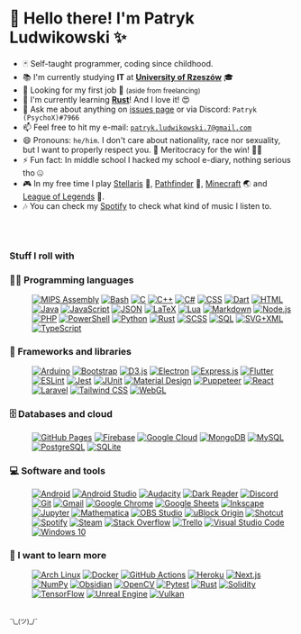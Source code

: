 
# 👋 Hello there! I'm Patryk Ludwikowski ✨

- 🃏 Self-taught programmer, coding since childhood.
- 📚 I'm currently studying **IT** at [**University of Rzeszów**](https://www.ur.edu.pl/) 🎓
- 👀 Looking for my first job 💼 <small>(aside from freelancing)</small> 
- 🌱 I'm currently learning [**Rust**](https://www.rust-lang.org/)! And I love it! 😍
- 💬 Ask me about anything on [issues page](https://github.com/AgainPsychoX/AgainPsychoX/issues) or via Discord: `Patryk (PsychoX)#7966` 
- 📫 Feel free to hit my e-mail: [`patryk.ludwikowski.7@gmail.com`](mailto://patryk.ludwikowski.7@gmail.com)
- 😄 Pronouns: `he/him`.  I don't care about nationality, race nor sexuality, but I want to properly respect you. 🌈 Meritocracy for the win! 🐱‍🏍
- ⚡ Fun fact: In middle school I hacked my school e-diary, nothing serious tho 🤐
- 🎮 In my free time I play [Stellaris](https://stellaris.paradoxwikis.com/Stellaris_Wiki) 🌌, [Pathfinder](https://store.steampowered.com/app/640820/) 🧙, [Minecraft](https://www.youtube.com/watch?v=sBNuqZKa_Lw?note=One+of+my+favourite+non-intentional+mechanics+in+Minecraft) 🌏 and [League of Legends](https://youtu.be/zh-ctjiCQIg?note=PLEASE+DONT+PLAY+THIS+GAME+ITS+UNBALANCED+PIECE+OF+SHIT) 🤬.
- 🎶 You can check my [Spotify](https://open.spotify.com/user/21sbyis6klmw67fpuj3tn7poy?si=417766435dac4e54) to check what kind of music I listen to.

<br />

<!-- TODO: Add some stats (as soon as I get any attention 😉): visitors, stars, followers counts, github contributions streaks, stack overflow points, hours spend coding (using activity watcher?) -->

<!-- The counter is hidden for now, let it stack meanwhile. -->

<a href="https://hits.sh/github.com/AgainPsychoX/"><img alt="Hits" src="https://hits.sh/github.com/AgainPsychoX.svg?label=visits" width="1" height="1" /></a>

### Stuff I roll with

### 👨‍💻 Programming languages

<dl><dd><p>
	<a href="https://github.com/search?q=user%3AAgainPsychoX+language%3Aassembly"><img alt="MIPS Assembly" src="https://custom-icon-badges.herokuapp.com/badge/Assembly-525252.svg?logo=asm-hex&logoColor=white"></a>
	<a href="https://github.com/search?q=user%3AAgainPsychoX+language%3Abash"><img alt="Bash" src="https://img.shields.io/badge/Bash-121011.svg?logo=gnu-bash&logoColor=white"></a>
	<a href="https://github.com/search?q=user%3AAgainPsychoX+language%3Ac"><img alt="C" src="https://custom-icon-badges.herokuapp.com/badge/C-03599C.svg?logo=c-in-hexagon&logoColor=white"></a>
	<a href="https://github.com/search?q=user%3AAgainPsychoX+language%3Acpp"><img alt="C++" src="https://custom-icon-badges.herokuapp.com/badge/C++-9C033A.svg?logo=cpp2&logoColor=white"></a>
	<a href="https://github.com/search?q=user%3AAgainPsychoX+language%3Acsharp"><img alt="C#" src="https://custom-icon-badges.herokuapp.com/badge/C%23-68217A.svg?logo=cs2&logoColor=white"></a>
	<a href="https://github.com/search?q=user%3AAgainPsychoX+language%3Acss"><img alt="CSS" src="https://img.shields.io/badge/CSS-1572B6.svg?logo=css3&logoColor=white"></a>
	<a href="https://github.com/search?q=user%3AAgainPsychoX+language%3Adart"><img alt="Dart" src="https://img.shields.io/badge/Dart-15A6C4.svg?logo=dart&logoColor=white"></a>
	<a href="https://github.com/search?q=user%3AAgainPsychoX+language%3Ahtml"><img alt="HTML" src="https://img.shields.io/badge/HTML-E34F26.svg?logo=html5&logoColor=white"></a>
	<a href="https://github.com/search?q=user%3AAgainPsychoX+language%3Ajava"><img alt="Java" src="https://custom-icon-badges.herokuapp.com/badge/Java-007396.svg?logo=java&logoColor=white"></a>
	<a href="https://github.com/search?q=user%3AAgainPsychoX+language%3Ajavascript"><img alt="JavaScript" src="https://img.shields.io/badge/JavaScript-F7DF1E.svg?logo=javascript&logoColor=black"></a>
	<a href="https://github.com/search?q=user%3AAgainPsychoX+language%3Ajson"><img alt="JSON" src="https://img.shields.io/badge/JSON-777777.svg?logo=json&logoColor=white"></a>
	<a href="https://github.com/search?q=user%3AAgainPsychoX+language%3Atex"><img alt="LaTeX" src="https://img.shields.io/badge/LaTeX-008080.svg?logo=LaTeX&logoColor=white"></a>
	<a href="https://github.com/search?q=user%3AAgainPsychoX+language%3ALua"><img alt="Lua" src="https://img.shields.io/badge/Lua-040480.svg?logo=lua&logoColor=white"></a>
	<a href="https://github.com/search?q=user%3AAgainPsychoX+language%3Amarkdown"><img alt="Markdown" src="https://img.shields.io/badge/Markdown-000000.svg?logo=markdown&logoColor=white"></a>
	<a href="https://github.com/search?q=user%3AAgainPsychoX+language%3Ajavascript"><img alt="Node.js" src="https://img.shields.io/badge/Node.js-43853D.svg?logo=node.js&logoColor=white"></a>
	<a href="https://github.com/search?q=user%3AAgainPsychoX+language%3Aphp"><img alt="PHP" src="https://img.shields.io/badge/PHP-777BB4.svg?logo=php&logoColor=white"></a>
	<a href="https://github.com/search?q=user%3AAgainPsychoX+language%3Apowershell"><img alt="PowerShell" src="https://img.shields.io/badge/PowerShell-0277BD.svg?logo=powershell&logoColor=white"></a>
	<a href="https://github.com/search?q=user%3AAgainPsychoX+language%3Apython"><img alt="Python" src="https://img.shields.io/badge/Python-14354C.svg?logo=python&logoColor=white"></a>
	<a href="https://github.com/search?q=user%3AAgainPsychoX+language%3Arust"><img alt="Rust" src="https://img.shields.io/badge/Rust-F74C00.svg?logo=rust&logoColor=white"></a>
	<a href="https://github.com/search?q=user%3AAgainPsychoX+language%3Ascss"><img alt="SCSS" src="https://img.shields.io/badge/SCSS-hotpink.svg?logo=SASS&logoColor=white"></a>
	<a href="https://github.com/search?q=user%3AAgainPsychoX+language%3Asql"><img alt="SQL" src="https://custom-icon-badges.herokuapp.com/badge/SQL-025E8C.svg?logo=database&logoColor=white"></a>
	<a href="https://github.com/search?q=user%3AAgainPsychoX+language%3Asvg"><img alt="SVG+XML" src="https://img.shields.io/badge/SVG%2BXML-e0982c.svg?logo=svg&logoColor=white"></a>
	<a href="https://github.com/search?q=user%3AAgainPsychoX+language%3AtypeScript"><img alt="TypeScript" src="https://img.shields.io/badge/TypeScript-007ACC.svg?logo=typescript&logoColor=white"></a>
</p></dd></dl>

### 🧰 Frameworks and libraries

<dl><dd><p>
	<a href="#"><img alt="Arduino" src="https://img.shields.io/badge/-Arduino-00979D?logo=Arduino&logoColor=white"></a>
	<a href="#"><img alt="Bootstrap" src="https://img.shields.io/badge/Bootstrap-7952B3.svg?logo=bootstrap&logoColor=white"></a>
	<a href="#"><img alt="D3.js" src="https://img.shields.io/badge/D3.js-f18a49.svg?logo=d3dotjs&logoColor=white"></a>
	<a href="#"><img alt="Electron" src="https://img.shields.io/badge/Electron-20232e.svg?logo=electron&logoColor=white"></a>
	<a href="#"><img alt="Express.js" src="https://img.shields.io/badge/Express.js-404d59.svg?logo=express&logoColor=white"></a>
	<a href="#"><img alt="Flutter" src="https://img.shields.io/badge/Flutter-02569B.svg?logo=flutter&logoColor=white"></a>
	<a href="#"><img alt="ESLint" src="https://img.shields.io/badge/ESLint-4a31c3.svg?logo=eslint&logoColor=white"></a>
	<a href="#"><img alt="Jest" src="https://img.shields.io/badge/Jest-C21325.svg?logo=jest&logoColor=white"></a>
	<a href="#"><img alt="JUnit" src="https://custom-icon-badges.herokuapp.com/badge/JUnit-25A162.svg?logo=check-circle&logoColor=white"></a>
	<a href="#"><img alt="Material Design" src="https://img.shields.io/badge/Material%20Design-0081CB.svg?logo=material-design&logoColor=white"></a>
	<a href="#"><img alt="Puppeteer" src="https://img.shields.io/badge/Puppeteer-02d8a2.svg?logo=puppeteer&logoColor=black"></a>
	<a href="#"><img alt="React" src="https://img.shields.io/badge/React-20232a.svg?logo=react&logoColor=%2361DAFB"></a>
	<a href="#"><img alt="Laravel" src="https://img.shields.io/badge/Laravel-F05340.svg?logo=laravel&logoColor=white"></a>
	<a href="#"><img alt="Tailwind CSS" src="https://img.shields.io/badge/Tailwind%20CSS-0BB6D4.svg?logo=tailwindcss&logoColor=white"></a>
	<a href="#"><img alt="WebGL" src="https://img.shields.io/badge/WebGL-990000.svg?logo=webgl&logoColor=white"></a>
</p></dd></dl>

### 🗄️ Databases and cloud

<dl><dd><p>
	<a href="#"><img alt="GitHub Pages" src="https://img.shields.io/badge/GitHub%20Pages-327FC7.svg?logo=github&logoColor=white"></a>
	<a href="#"><img alt="Firebase" src="https://img.shields.io/badge/Firebase-f2830b.svg?logo=firebase&logoColor=white"></a>
	<a href="#"><img alt="Google Cloud" src="https://img.shields.io/badge/Google%20Cloud-4286f5.svg?logo=googlecloud&logoColor=white"></a>
	<a href="#"><img alt="MongoDB" src ="https://img.shields.io/badge/MongoDB-4ea94b.svg?logo=mongodb&logoColor=white"></a>
	<a href="#"><img alt="MySQL" src="https://img.shields.io/badge/MySQL-00f.svg?logo=mysql&logoColor=white"></a>
	<a href="#"><img alt="PostgreSQL" src ="https://img.shields.io/badge/PostgreSQL-316192.svg?logo=postgresql&logoColor=white"></a>
	<a href="#"><img alt="SQLite" src ="https://img.shields.io/badge/SQLite-07405e.svg?logo=sqlite&logoColor=white"></a>
</p></dd></dl>

### 💻 Software and tools

<dl><dd><p>
	<a href="#"><img alt="Android" src="https://img.shields.io/badge/Android-3DDC84?logo=android&logoColor=white"></a>
	<a href="#"><img alt="Android Studio" src="https://img.shields.io/badge/Android%20Studio-008678.svg?logo=android-studio&logoColor=white"></a>
	<a href="#"><img alt="Audacity" src="https://img.shields.io/badge/-Audacity-0000CC?logo=audacity&logoColor=white"></a>
	<a href="#"><img alt="Dark Reader" src="https://img.shields.io/badge/-Dark%20Reader-141E24?logo=dark-reader&logoColor=white"></a>
	<a href="#"><img alt="Discord" src="https://img.shields.io/badge/Discord-748bdb?logo=discord&logoColor=white"></a>
	<a href="#"><img alt="Git" src="https://img.shields.io/badge/Git-F05033.svg?logo=git&logoColor=white"></a>
	<a href="#"><img alt="Gmail" src="https://img.shields.io/badge/Gmail-c94438.svg?logo=gmail&logoColor=white"></a>
	<a href="#"><img alt="Google Chrome" src="https://img.shields.io/badge/Google%20Chrome-377EF0.svg?logo=googlechrome&logoColor=white"></a>
	<a href="#"><img alt="Google Sheets" src="https://img.shields.io/badge/Google%20Sheets-34A853.svg?logo=google%20sheets&logoColor=white"></a>
	<a href="#"><img alt="Inkscape" src="https://img.shields.io/badge/Inkscape-000000?logo=Inkscape&logoColor=white"></a>
	<a href="#"><img alt="Jupyter" src="https://img.shields.io/badge/Jupyter-F37626.svg?logo=Jupyter&logoColor=white"></a>
	<a href="#"><img alt="Mathematica" src="https://img.shields.io/badge/Mathematica-DD1100.svg?logo=wolfram-mathematica&logoColor=white"></a>
	<a href="#"><img alt="OBS Studio" src="https://img.shields.io/badge/-OBS%20Studio-302E31?logo=obs-studio&logoColor=white"></a>
	<a href="#"><img alt="uBlock Origin" src="https://img.shields.io/badge/uBlock%20Origin-810000?logo=ublockorigin&logoColor=white"></a>
	<a href="#"><img alt="Shotcut" src="https://img.shields.io/badge/Shotcut-115d77?logo=shotcut&logoColor=white"></a>
	<a href="#"><img alt="Spotify" src="https://img.shields.io/badge/Spotify-1ed760?logo=spotify&logoColor=white"></a>
	<a href="#"><img alt="Steam" src="https://img.shields.io/badge/Steam-0b1d41?logo=steam&logoColor=white"></a>
	<a href="#"><img alt="Stack Overflow" src="https://img.shields.io/badge/-Stack%20Overflow-FE7A16?logo=stack-overflow&logoColor=white"></a>
	<a href="#"><img alt="Trello" src="https://img.shields.io/badge/Trello-0079be?logo=trello&logoColor=white"></a>
	<a href="#"><img alt="Visual Studio Code" src="https://img.shields.io/badge/Visual%20Studio%20Code-0078d7.svg?logo=visual-studio-code&logoColor=white"></a>
	<a href="#"><img alt="Windows 10" src="https://img.shields.io/badge/Windows%2010-03AEF4.svg?logo=windows&logoColor=white"></a>
</p></dd></dl>

### 📖 I want to learn more

<dl><dd><p>
	<a href="#"><img alt="Arch Linux" src="https://img.shields.io/badge/Arch%20Linux-1793D1.svg?logo=arch-linux&logoColor=white"></a>
	<a href="#"><img alt="Docker" src="https://img.shields.io/badge/Docker-2496ec.svg?logo=docker&logoColor=white"></a>
	<a href="#"><img alt="GitHub Actions" src="https://img.shields.io/badge/GitHub%20Actions-2671E5.svg?logo=github%20actions&logoColor=white"></a>
	<a href="#"><img alt="Heroku" src="https://img.shields.io/badge/Heroku-430098.svg?logo=heroku&logoColor=white"></a>
	<a href="#"><img alt="Next.js" src="https://img.shields.io/badge/Next.js-000000.svg?logo=nextdotjs&logoColor=white"></a>
	<a href="#"><img alt="NumPy" src="https://img.shields.io/badge/Numpy-013243.svg?logo=numpy&logoColor=white"></a>
	<a href="#"><img alt="Obsidian" src="https://img.shields.io/badge/Obsidian-432e9b.svg?logo=Obsidian&logoColor=white"></a>
	<a href="#"><img alt="OpenCV" src="https://img.shields.io/badge/OpenCV-111111.svg?logo=OpenCV&logoColor=white"></a>
	<a href="#"><img alt="Pytest" src="https://img.shields.io/badge/Pytest-0A9EDC.svg?logo=pytest&logoColor=white"></a>
	<a href="#"><img alt="Rust" src="https://img.shields.io/badge/Rust-F74C00.svg?logo=rust&logoColor=white"></a>
	<a href="#"><img alt="Solidity" src="https://img.shields.io/badge/Solidity-393939.svg?logo=solidity&logoColor=white"></a>
	<a href="#"><img alt="TensorFlow" src="https://img.shields.io/badge/TensorFlow-FF6F00.svg?logo=TensorFlow&logoColor=white"></a>
	<a href="#"><img alt="Unreal Engine" src="https://img.shields.io/badge/Unreal%20Engine-000000.svg?logo=unrealengine&logoColor=white"></a>
	<a href="#"><img alt="Vulkan" src="https://img.shields.io/badge/Vulkan-a41e22.svg?logo=vulkan&logoColor=white"></a>
</p></dd></dl>

<br/>
<sub title="Anything more?">¯\_(ツ)_/¯</sub>


